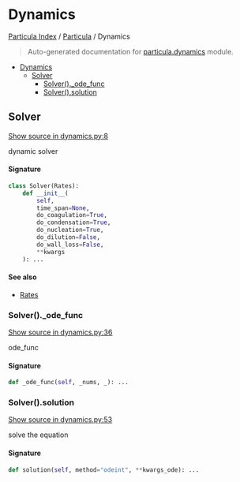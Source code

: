 # Dynamics

[Particula Index](../README.md#particula-index) / [Particula](./index.md#particula) / Dynamics

> Auto-generated documentation for [particula.dynamics](../../particula/dynamics.py) module.

- [Dynamics](#dynamics)
  - [Solver](#solver)
    - [Solver()._ode_func](#solver()_ode_func)
    - [Solver().solution](#solver()solution)

## Solver

[Show source in dynamics.py:8](../../particula/dynamics.py#L8)

dynamic solver

#### Signature

```python
class Solver(Rates):
    def __init__(
        self,
        time_span=None,
        do_coagulation=True,
        do_condensation=True,
        do_nucleation=True,
        do_dilution=False,
        do_wall_loss=False,
        **kwargs
    ): ...
```

#### See also

- [Rates](./rates.md#rates)

### Solver()._ode_func

[Show source in dynamics.py:36](../../particula/dynamics.py#L36)

ode_func

#### Signature

```python
def _ode_func(self, _nums, _): ...
```

### Solver().solution

[Show source in dynamics.py:53](../../particula/dynamics.py#L53)

solve the equation

#### Signature

```python
def solution(self, method="odeint", **kwargs_ode): ...
```